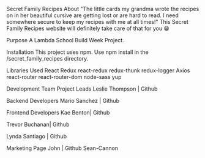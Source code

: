Secret Family Recipes
About
"The little cards my grandma wrote the recipes on in her beautiful cursive are getting lost or are hard to read. I need somewhere secure to keep my recipes with me at all times!" This Secret Family Recipes website will definitely take care of that for you 😁 

Purpose
A Lambda School Build Week Project.

Installation
This project uses npm. Use npm install in the /secret_family_recipes directory. 

Libraries Used
React
Redux
react-redux
redux-thunk
redux-logger
Axios
react-router
react-router-dom
node-sass
yup



Development Team
Project Leads
Leslie Thompson | Github


Backend Developers
Mario Sanchez | Github


Frontend Developers
Kae Benton| Github

Trevor Buchanan| Github

Lynda Santiago | Github


Marketing Page
John | Github
Sean-Cannon
